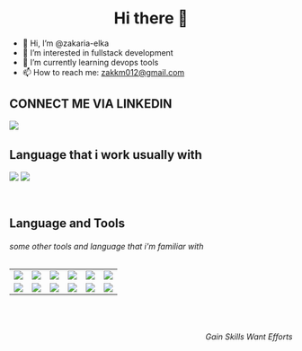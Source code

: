 
<h1 align="center">Hi there 👋</h1>


- 👋 Hi, I’m @zakaria-elka
- 👀 I’m interested in fullstack development
- 🌱 I’m currently learning devops tools
- 📫 How to reach me: zakkm012@gmail.com

<h2>CONNECT ME VIA LINKEDIN</h2>
<a href="https://www.linkedin.com/in/zakaria-el-karmoudi-629a80196/"><img src="https://img.icons8.com/color/48/undefined/linkedin-circled--v1.png"/><a/>
  
  <br/>
<h2>Language that i work usually with</h2>
<p ><img src="https://github-readme-stats.vercel.app/api/top-langs/?username=zakaria-elka&hide=Css,html,c,c%23&&layout=compact" /> 
  <img src="https://img.icons8.com/external-others-iconmarket/64/undefined/external-bang-hand-gestures-others-iconmarket-3.png"/></p>
 <br/>
<h2>Language and Tools</h2>
<h6>some other tools and language that i'm familiar with<h6>     

<table align="center">
<tr>
<td>
<img src="https://img.icons8.com/color/48/undefined/mongodb.png"/>
</td>
<td>
<img src="https://img.icons8.com/color/48/undefined/postgreesql.png"/>     
</td>
<td>  
<img src="https://img.icons8.com/color/48/undefined/react-native.png"/>
</td> 
<td>
<img src="https://img.icons8.com/color/48/undefined/angularjs.png"/>
</td>
<td>
<img src="https://img.icons8.com/color/48/undefined/django.png"/>
</td>
<td>
<img src="https://img.icons8.com/color/48/undefined/jenkins.png"/>
</td>  
</tr>   

<tr>
<td>
<img src="https://img.icons8.com/color/48/undefined/sass.png"/>
</td>
<td>
<img src="https://img.icons8.com/color/48/undefined/firebase.png"/> 
</td>
<td>  
<img src="https://img.icons8.com/ios/50/undefined/php-logo.png"/>
</td> 
<td>
<img src="https://img.icons8.com/external-tal-revivo-shadow-tal-revivo/48/undefined/external-postman-is-the-only-complete-api-development-environment-logo-shadow-tal-revivo.png"/>
</td>
<td>
<img src="https://img.icons8.com/color/48/undefined/nodejs.png"/>
</td>
<td>
<img src="https://img.icons8.com/color/48/undefined/bootstrap.png"/>
</td>  
</tr>  
     
</table>
<br/>
<h6 align="right">Gain Skills Want Efforts</h6>  
     
     



